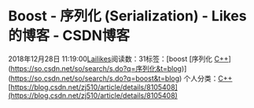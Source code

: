 # Boost - 序列化 (Serialization) - Likes的博客 - CSDN博客
2018年12月28日 11:19:00[Lailikes](https://me.csdn.net/songchuwang1868)阅读数：31标签：[boost																[序列化																[C++](https://so.csdn.net/so/search/s.do?q=C++&t=blog)](https://so.csdn.net/so/search/s.do?q=序列化&t=blog)](https://so.csdn.net/so/search/s.do?q=boost&t=blog)
个人分类：[C++](https://blog.csdn.net/songchuwang1868/article/category/7898933)
[https://blog.csdn.net/zj510/article/details/8105408](https://blog.csdn.net/zj510/article/details/8105408)
